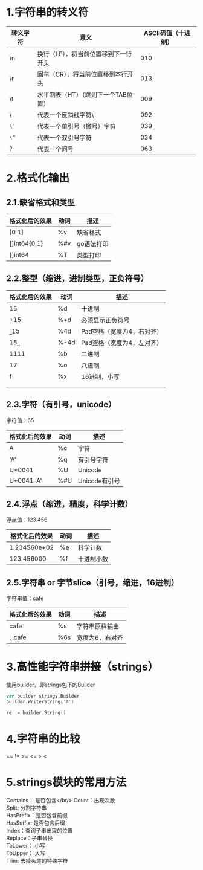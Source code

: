 # 1.字符串的转义符
| 转义字符 | 意义                                 | ASCII码值（十进制） |
| -------- | ------------------------------------ | ------------------- |
| \n       | 换行（LF），将当前位置移到下一行开头 | 010                 |
| \r       | 回车（CR），将当前位置移到本行开头   | 013                 |
| \t       | 水平制表（HT）（跳到下一个TAB位置）  | 009                 |
| \\       | 代表一个反斜线字符\                  | 092                 |
| `\'`     | 代表一个单引号（撇号）字符           | 039                 |
| `\"`     | 代表一个双引号字符                   | 034                 |
| \?       | 代表一个问号                         | 063                 |

# 2.格式化输出
## 2.1.缺省格式和类型
| 格式化后的效果 | 动词 | 描述       |
| -------------- | ---- | ---------- |
| [0 1]          | %v   | 缺省格式   |
| []int64{0,1}   | %#v  | go语法打印 |
| []int64        | %T   | 类型打印   |
## 2.2.整型（缩进，进制类型，正负符号）
| 格式化后的效果 | 动词 | 描述                       |
| -------------- | ---- | -------------------------- |
| 15             | %d   | 十进制                     |
| +15            | %+d  | 必须显示正负符号           |
| ⎵15            | %4d  | Pad空格（宽度为4，右对齐） |
| 15⎵            | %-4d | Pad空格（宽度为4，左对齐） |
| 1111           | %b   | 二进制                     |
| 17             | %o   | 八进制                     |
| f              | %x   | 16进制，小写               |
|                |      |                            |
|                |      |                            |
## 2.3.字符（有引号，unicode）
字符值：65

| 格式化后的效果 | 动词 | 描述          |
| -------------- | ---- | ------------- |
| A              | %c   | 字符          |
| 'A'            | %q   | 有引号字符    |
| U+0041         | %U   | Unicode       |
| U+0041 'A'     | %#U  | Unicode有引号 |
## 2.4.浮点（缩进，精度，科学计数）
浮点值：123.456

| 格式化后的效果 | 动词 | 描述       |
| -------------- | ---- | ---------- |
| 1.234560e+02   | %e   | 科学计数   |
| 123.456000     | %f   | 十进制小数 |
## 2.5.字符串 or 字节slice（引号，缩进，16进制）
字符串值：cafe 

| 格式化后的效果 | 动词 | 描述            |
| -------------- | ---- | --------------- |
| cafe           | %s   | 字符串原样输出  |
| ␣cafe          | %6s  | 宽度为6，右对齐 |

# 3.高性能字符串拼接（strings）
使用builder，即strings包下的Builder
```go
var builder strings.Builder
builder.WriterString('A')

re := builder.String()
```
# 4.字符串的比较
== != >= <= > <

# 5.strings模块的常用方法
Contains： 是否包含</br/>
Count：出现次数<br/>
Split: 分割字符串<br/>
HasPrefix：是否包含前缀<br/>
HasSuffix: 是否包含后缀<br/>
Index：查询子串出现的位置<br/>
Replace：子串替换<br/>
ToLower： 小写<br/>
ToUpper： 大写<br/>
Trim: 去掉头尾的特殊字符<br/>